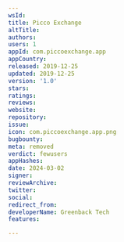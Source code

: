 ```yaml
---
wsId: 
title: Picco Exchange
altTitle: 
authors: 
users: 1
appId: com.piccoexchange.app
appCountry: 
released: 2019-12-25
updated: 2019-12-25
version: '1.0'
stars: 
ratings: 
reviews: 
website: 
repository: 
issue: 
icon: com.piccoexchange.app.png
bugbounty: 
meta: removed
verdict: fewusers
appHashes: 
date: 2024-03-02
signer: 
reviewArchive: 
twitter: 
social: 
redirect_from: 
developerName: Greenback Tech
features: 

---
```


